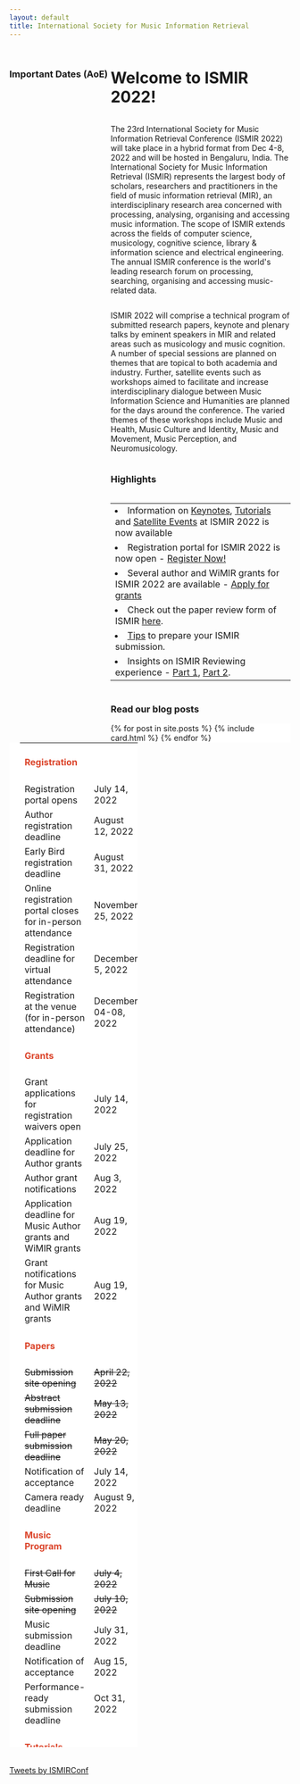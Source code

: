 ```yaml
---
layout: default
title: International Society for Music Information Retrieval
---
```


<h1 style="float:right; width:64%;"> Welcome to ISMIR 2022! </h1>
<p style="float:right; width:64%;">The 23rd International Society for Music Information Retrieval Conference (ISMIR 2022) will take place in a hybrid format from Dec 4-8, 2022 and will be hosted in Bengaluru, India. The International Society for Music Information Retrieval (ISMIR) represents the largest body of scholars, researchers and practitioners in the field of music information retrieval (MIR), an interdisciplinary research area concerned with processing, analysing, organising and accessing music information. The scope of ISMIR extends across the fields of computer science, musicology, cognitive science, library & information science and electrical engineering. The annual ISMIR conference is the world's leading research forum on processing, searching, organising and accessing music-related data. 
</p>
<p style="float:right; width:64%;">
ISMIR 2022 will comprise a technical program of submitted research papers, keynote and plenary talks by eminent speakers in MIR and related areas such as musicology and music cognition. A number of special sessions are planned on themes that are topical to both academia and industry. Further, satellite events such as workshops aimed to facilitate and increase interdisciplinary dialogue between Music Information Science and Humanities are planned for the days around the conference. The varied themes of these workshops include Music and Health, Music Culture and Identity, Music and Movement, Music Perception, and Neuromusicology. 
</p>
<br>
<h3 style="float:right; width:64%">Highlights</h3>
<table class="scrolldown" rules=none style="float:right; width:64%;">
		<tbody>
            <tr>
			<td><li data-stringify-indent="0" data-stringify-border="0">Information on <a href="[Keynotes](https://ismir2022.ismir.net/program/keynotes)">Keynotes</a>, <a href="[Tutorials](https://ismir2022.ismir.net/program/tutorials)">Tutorials</a> and <a href="[Satellite Events](https://ismir2022.ismir.net/program/satellites)">Satellite Events</a> at ISMIR 2022 is now available</li></td>
            </tr>
            <tr>
                <td><li data-stringify-indent="0" data-stringify-border="0">Registration portal for ISMIR 2022 is now open - <a href="[Register Now!](https://ismir2022.ismir.net/attend/registration)">Register Now!</a></li></td>
            </tr>
            <tr>
                <td><li data-stringify-indent="0" data-stringify-border="0">Several author and WiMIR grants for ISMIR 2022 are available - <a href="[here](https://ismir2022.ismir.net/attend/support)">Apply for grants</a></li></td>
            </tr>
            <tr>
                <td><li data-stringify-indent="0" data-stringify-border="0">Check out the paper review form of ISMIR <a href="reviewform">here</a>.</li></td>
            </tr>
			<tr>
				<td><li data-stringify-indent="0" data-stringify-border="0"><a href="https://ismir2021.ismir.net/blog/preparing/">Tips</a> to prepare your ISMIR submission.</li></td>
			</tr>
			<tr>
				<td><li data-stringify-indent="0" data-stringify-border="0">Insights on ISMIR Reviewing experience - <a href="https://ismir2021.ismir.net/blog/insights/">Part 1</a>, <a href="https://ismir2021.ismir.net/blog/insights2/">Part 2</a>.</li></td>
			</tr>
		</tbody>
</table>

<div class="row" style="float:right; width:64%">
    <h3 style="padding-top: 0.125em;"> Read our blog posts </h3>
    <section style="background-color: rgb(255, 255, 255);">
        <div class="home-post-list" itemscope="" itemtype="http://schema.org/Blog">
            {% for post in site.posts %}
                {% include card.html %}
            {% endfor %}
            <!--  {% include pagination.html %} -->
        </div>
    </section>
</div>

### Important Dates (AoE)
<table style="width:24vw; height:45vh; display: block; overflow-y:auto; overflow-x:hidden; background-color:rgb(255, 255, 255); padding-left: 2vw; padding-right: 2vw; padding-bottom: 1vh;">
        <tr>
            <td><h4><span style="color:#DB442A">Registration</span></h4></td>
            <td> </td>
        </tr>
        <tr>
            <td>Registration portal opens</td>
            <td> July 14, 2022 </td>
        </tr>
        <tr>
            <td>Author registration deadline</td>
            <td> August 12, 2022 </td>
        </tr>
        <tr>
            <td>Early Bird registration deadline</td>
            <td> August 31, 2022 </td>
        </tr>
        <tr>
            <td> Online registration portal closes for in-person attendance</td>
            <td> November 25, 2022 </td>
        </tr>
        <tr>
            <td> Registration deadline for virtual attendance</td>
            <td> December 5, 2022 </td>
        </tr>
        <tr>
            <td> Registration at the venue (for in-person attendance)</td>
            <td> December 04-08, 2022 </td>
        </tr> 
        <tr>
            <td><h4><span style="color:#DB442A">Grants</span></h4></td>
            <td> </td>
        </tr>
        <tr>
            <td> Grant applications for registration waivers open</td>
            <td> July 14, 2022 </td>
        </tr>
        <tr>
            <td> Application deadline for Author grants</td>
            <td> July 25, 2022 </td>
        </tr>
        <tr>
            <td> Author grant notifications</td>
            <td> Aug 3, 2022 </td>
        </tr> 
        <tr>
            <td> Application deadline for Music Author grants and WiMIR grants</td>
            <td> Aug 19, 2022 </td>
        </tr>
        <tr>
            <td> Grant notifications for Music Author grants and WiMIR grants</td>
            <td> Aug 19, 2022 </td>
        </tr> 
        <tr>
            <td><h4><span style="color:#DB442A">Papers</span></h4></td>
            <td> </td>
        </tr>
        <tr>
            <td><span style="text-decoration:line-through">Submission site opening</span></td>
            <td><span style="text-decoration:line-through">April 22, 2022</span></td>
        </tr>
        <tr>
            <td><span style="text-decoration:line-through">Abstract submission deadline</span></td>
            <td><span style="text-decoration:line-through">May 13, 2022</span></td>
        </tr>
        <tr>
            <td><span style="text-decoration:line-through">Full paper submission deadline</span></td>
            <td> <span style="text-decoration:line-through">May 20, 2022</span></td>
        </tr>
        <tr>
            <td>Notification of acceptance</td>
            <td> July 14, 2022 </td>
        </tr>
        <tr>
            <td>Camera ready deadline</td>
            <td> August 9, 2022 </td>
        </tr>
        <tr>
            <td><h4><span style="color:#DB442A">Music Program</span></h4></td>
            <td> </td>
        </tr>
        <tr>
            <td><span style="text-decoration:line-through">First Call for Music</span></td>
            <td><span style="text-decoration:line-through">July 4, 2022</span></td>
        </tr>
        <tr>
        <td><span style="text-decoration:line-through">Submission site opening</span></td>
            <td><span style="text-decoration:line-through">July 10, 2022</span></td>
        </tr>
        <tr>
            <td>Music submission deadline</td>
            <td> July 31, 2022 </td>
        </tr>
        <tr>
            <td>Notification of acceptance</td>
            <td> Aug 15, 2022 </td>
        </tr>
        <tr>
            <td>Performance-ready submission deadline</td>
            <td> Oct 31, 2022 </td>
        </tr>
        <tr>
            <td><h4><span style="color:#DB442A">Tutorials</span></h4></td>
            <td> </td>
        </tr>
        <tr>
            <td><span style="text-decoration:line-through">Proposal Submission</span></td>
            <td><span style="text-decoration:line-through">April 17, 2022</span></td>
        </tr>
        <tr>
            <td><span style="text-decoration:line-through">Revision</span></td>
            <td><span style="text-decoration:line-through">April 24, 2022</span></td>
        </tr>
        <tr>
            <td><span style="text-decoration:line-through">Notification of Acceptance</span></td>
            <td><span style="text-decoration:line-through">June 5, 2022</span></td>
        </tr>
        <tr>
            <td><h4><span style="color:#DB442A">Late-Breaking Demo</span></h4></td>
            <td> </td>
        </tr>
        <tr>
            <td>LBD Submission Deadline</td>
            <td>&nbsp;TBD</td>
        </tr>
        <tr>
            <td><h4><span style="color:#DB442A">New-to-ISMIR Mentoring Program</span></h4></td>
            <td> </td>
        </tr>
        <tr>
            <td><span style="text-decoration:line-through">Deadline for applying to mentorship program</span></td>
            <td>&nbsp;<span style="text-decoration:line-through">February 28, 2022</span></td>
        </tr>
        <tr>
            <td><span style="text-decoration:line-through">Deadline for mentees for paper submission</span></td>
            <td><span style="text-decoration:line-through">March 25, 2022</span></td>
        </tr>
        <tr>
            <td><span style="text-decoration:line-through">Notification for Mentor-Mentee match</span></td>
            <td><span style="text-decoration:line-through">March 28, 2022</span></td>
        </tr>
        <tr >
            <td><span style="text-decoration:line-through">Feedback from mentors</span></td>
            <td><span style="text-decoration:line-through">April 15, 2022</span></td>
        </tr>
</table>
<br>
<div style="float:left;"><a class="twitter-timeline" data-width="24vw" data-height="400" href="https://twitter.com/ISMIRConf?ref_src=twsrc%5Etfw">Tweets by ISMIRConf</a> <script async src="https://platform.twitter.com/widgets.js" charset="utf-8"></script></div>
<!-- <div class="mobiletwitter"><a class="twitter-timeline" data-width="250" data-height="400" href="https://twitter.com/ISMIRConf?ref_src=twsrc%5Etfw">Tweets by ISMIRConf</a> <script async src="https://platform.twitter.com/widgets.js" charset="utf-8"></script></div> -->
<br>
<br>

